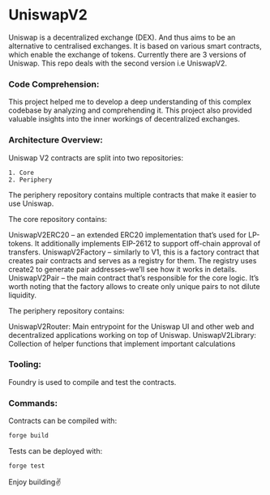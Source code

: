 # UniswapV2

Uniswap is a decentralized exchange (DEX). And thus aims to be an alternative to centralised exchanges. It is based on various smart contracts, which enable the exchange of tokens. Currently there are 3 versions of Uniswap. This repo deals with the second version i.e UniswapV2.

### Code Comprehension: 

This project helped me to develop a deep understanding of this complex codebase by analyzing and comprehending it. This project also provided valuable insights into the inner workings of decentralized exchanges.

### Architecture Overview:

Uniswap V2 contracts are split into two repositories:

    1. Core
    2. Periphery

The periphery repository contains multiple contracts that make it easier to use Uniswap.

The core repository contains:

UniswapV2ERC20 – an extended ERC20 implementation that’s used for LP-tokens. It additionally implements EIP-2612 to support off-chain approval of transfers.
UniswapV2Factory – similarly to V1, this is a factory contract that creates pair contracts and serves as a registry for them. The registry uses create2 to generate pair addresses–we’ll see how it works in details.
UniswapV2Pair – the main contract that’s responsible for the core logic. It’s worth noting that the factory allows to create only unique pairs to not dilute liquidity.

The periphery repository contains:

UniswapV2Router: Main entrypoint for the Uniswap UI and other web and decentralized applications working on top of Uniswap.
UniswapV2Library: Collection of helper functions that implement important calculations

### Tooling:

Foundry is used to compile and test the contracts.

### Commands:

Contracts can be compiled with:
```bash
forge build
```

Tests can be deployed with:
```bash
forge test
```

Enjoy building✌️

